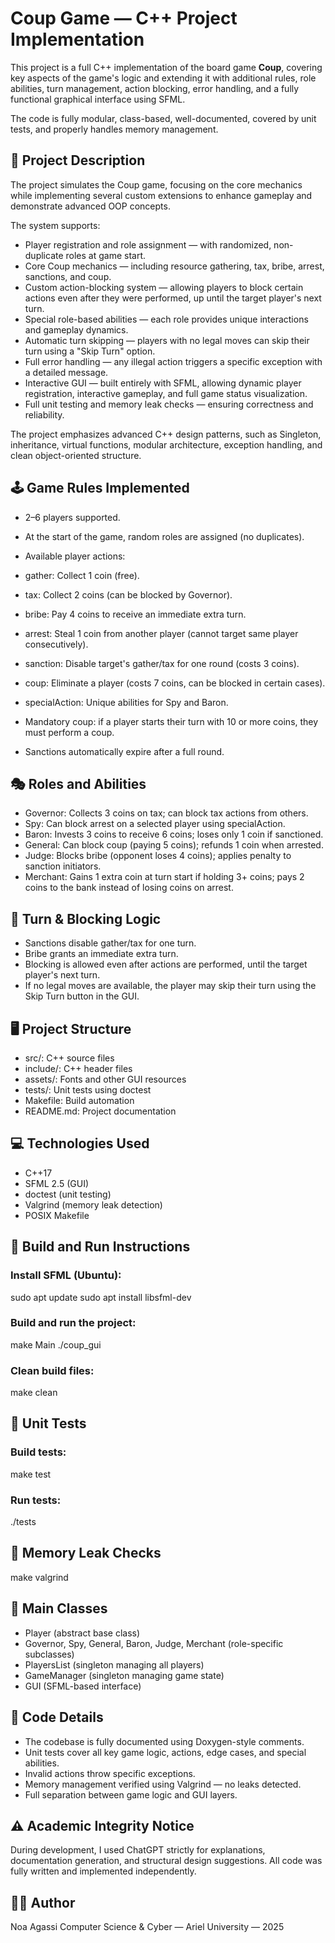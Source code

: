 # Coup Game — C++ Project Implementation

This project is a full C++ implementation of the board game **Coup**, covering key aspects of the game's logic and extending it with additional rules, role abilities, turn management, action blocking, error handling, and a fully functional graphical interface using SFML.

The code is fully modular, class-based, well-documented, covered by unit tests, and properly handles memory management.

## 📌 Project Description

The project simulates the Coup game, focusing on the core mechanics while implementing several custom extensions to enhance gameplay and demonstrate advanced OOP concepts.

The system supports:

* Player registration and role assignment — with randomized, non-duplicate roles at game start.
* Core Coup mechanics — including resource gathering, tax, bribe, arrest, sanctions, and coup.
* Custom action-blocking system — allowing players to block certain actions even after they were performed, up until the target player's next turn.
* Special role-based abilities — each role provides unique interactions and gameplay dynamics.
* Automatic turn skipping — players with no legal moves can skip their turn using a "Skip Turn" option.
* Full error handling — any illegal action triggers a specific exception with a detailed message.
* Interactive GUI — built entirely with SFML, allowing dynamic player registration, interactive gameplay, and full game status visualization.
* Full unit testing and memory leak checks — ensuring correctness and reliability.

The project emphasizes advanced C++ design patterns, such as Singleton, inheritance, virtual functions, modular architecture, exception handling, and clean object-oriented structure.

## 🕹 Game Rules Implemented

* 2–6 players supported.

* At the start of the game, random roles are assigned (no duplicates).

* Available player actions:

* gather: Collect 1 coin (free).

* tax: Collect 2 coins (can be blocked by Governor).

* bribe: Pay 4 coins to receive an immediate extra turn.

* arrest: Steal 1 coin from another player (cannot target same player consecutively).

* sanction: Disable target's gather/tax for one round (costs 3 coins).

* coup: Eliminate a player (costs 7 coins, can be blocked in certain cases).

* specialAction: Unique abilities for Spy and Baron.

* Mandatory coup: if a player starts their turn with 10 or more coins, they must perform a coup.

* Sanctions automatically expire after a full round.

## 🎭 Roles and Abilities

* Governor: Collects 3 coins on tax; can block tax actions from others.
* Spy: Can block arrest on a selected player using specialAction.
* Baron: Invests 3 coins to receive 6 coins; loses only 1 coin if sanctioned.
* General: Can block coup (paying 5 coins); refunds 1 coin when arrested.
* Judge: Blocks bribe (opponent loses 4 coins); applies penalty to sanction initiators.
* Merchant: Gains 1 extra coin at turn start if holding 3+ coins; pays 2 coins to the bank instead of losing coins on arrest.

## 🔄 Turn & Blocking Logic

* Sanctions disable gather/tax for one turn.
* Bribe grants an immediate extra turn.
* Blocking is allowed even after actions are performed, until the target player's next turn.
* If no legal moves are available, the player may skip their turn using the Skip Turn button in the GUI.

## 🖥 Project Structure

* src/: C++ source files
* include/: C++ header files
* assets/: Fonts and other GUI resources
* tests/: Unit tests using doctest
* Makefile: Build automation
* README.md: Project documentation

## 💻 Technologies Used

* C++17
* SFML 2.5 (GUI)
* doctest (unit testing)
* Valgrind (memory leak detection)
* POSIX Makefile

## 🚀 Build and Run Instructions

### Install SFML (Ubuntu):

sudo apt update
sudo apt install libsfml-dev

### Build and run the project:

make Main
./coup\_gui

### Clean build files:

make clean

## 🧪 Unit Tests

### Build tests:

make test

### Run tests:

./tests

## 🔎 Memory Leak Checks

make valgrind

## 🧩 Main Classes

* Player (abstract base class)
* Governor, Spy, General, Baron, Judge, Merchant (role-specific subclasses)
* PlayersList (singleton managing all players)
* GameManager (singleton managing game state)
* GUI (SFML-based interface)

## 📝 Code Details

* The codebase is fully documented using Doxygen-style comments.
* Unit tests cover all key game logic, actions, edge cases, and special abilities.
* Invalid actions throw specific exceptions.
* Memory management verified using Valgrind — no leaks detected.
* Full separation between game logic and GUI layers.

## ⚠️ Academic Integrity Notice

During development, I used ChatGPT strictly for explanations, documentation generation, and structural design suggestions.
All code was fully written and implemented independently.

## 👩‍💻 Author

Noa Agassi
Computer Science & Cyber — Ariel University — 2025

